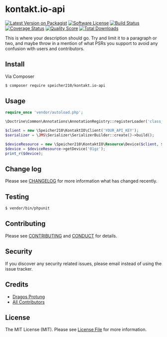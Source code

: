 # kontakt.io-api

[![Latest Version on Packagist][ico-version]][link-packagist]
[![Software License][ico-license]](LICENSE.md)
[![Build Status][ico-travis]][link-travis]
[![Coverage Status][ico-scrutinizer]][link-scrutinizer]
[![Quality Score][ico-code-quality]][link-code-quality]
[![Total Downloads][ico-downloads]][link-downloads]

This is where your description should go. Try and limit it to a paragraph or two, and maybe throw in a mention of what
PSRs you support to avoid any confusion with users and contributors.

## Install

Via Composer

``` bash
$ composer require speicher210/kontakt.io-api
```

## Usage

``` php
require_once 'vendor/autoload.php';

\Doctrine\Common\Annotations\AnnotationRegistry::registerLoader('class_exists');

$client = new \Speicher210\KontaktIO\Client('YOUR_API_KEY');
$serializer = \JMS\Serializer\SerializerBuilder::create()->build();

$deviceResource = new \Speicher210\KontaktIO\Resource\Device($client, $serializer);
$device = $deviceResource->getDevice('01gz');
print_r($device);
```

## Change log

Please see [CHANGELOG](CHANGELOG.md) for more information what has changed recently.

## Testing

``` bash
$ vendor/bin/phpunit
```

## Contributing

Please see [CONTRIBUTING](CONTRIBUTING.md) and [CONDUCT](CONDUCT.md) for details.

## Security

If you discover any security related issues, please email instead of using the issue tracker.

## Credits

- [Dragos Protung][link-author]
- [All Contributors][link-contributors]

## License

The MIT License (MIT). Please see [License File](LICENSE.md) for more information.

[ico-version]: https://img.shields.io/packagist/v/speicher210/kontakt.io-api.svg?style=flat-square
[ico-license]: https://img.shields.io/badge/license-MIT-brightgreen.svg?style=flat-square
[ico-travis]: https://img.shields.io/travis/speicher210/kontakt.io-api/master.svg?style=flat-square
[ico-scrutinizer]: https://img.shields.io/scrutinizer/coverage/g/speicher210/kontakt.io-api.svg?style=flat-square
[ico-code-quality]: https://img.shields.io/scrutinizer/g/speicher210/kontakt.io-api.svg?style=flat-square
[ico-downloads]: https://img.shields.io/packagist/dt/speicher210/kontakt.io-api.svg?style=flat-square

[link-packagist]: https://packagist.org/packages/speicher210/kontakt.io-api
[link-travis]: https://travis-ci.org/Speicher210/kontakt.io-api
[link-scrutinizer]: https://scrutinizer-ci.com/g/speicher210/kontakt.io-api/code-structure
[link-code-quality]: https://scrutinizer-ci.com/g/speicher210/kontakt.io-api
[link-downloads]: https://packagist.org/packages/speicher210/kontakt.io-api
[link-author]: https://github.com/dragosprotung
[link-contributors]: ../../contributors
